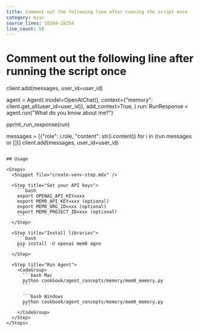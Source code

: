 ```yaml
---
title: Comment out the following line after running the script once
category: misc
source_lines: 18304-18354
line_count: 50
---
```


# Comment out the following line after running the script once
client.add(messages, user_id=user_id)

agent = Agent(
    model=OpenAIChat(),
    context={"memory": client.get_all(user_id=user_id)},
    add_context=True,
)
run: RunResponse = agent.run("What do you know about me?")

pprint_run_response(run)

messages = [{"role": i.role, "content": str(i.content)} for i in (run.messages or [])]
client.add(messages, user_id=user_id)
```

## Usage

<Steps>
  <Snippet file="create-venv-step.mdx" />

  <Step title="Set your API keys">
    ```bash
    export OPENAI_API_KEY=xxx
    export MEM0_API_KEY=xxx (optional)
    export MEM0_ORG_ID=xxx (optional)
    export MEM0_PROJECT_ID=xxx (optional)
    ```
  </Step>

  <Step title="Install libraries">
    ```bash
    pip install -U openai mem0 agno
    ```
  </Step>

  <Step title="Run Agent">
    <CodeGroup>
      ```bash Mac
      python cookbook/agent_concepts/memory/mem0_memory.py
      ```

      ```bash Windows
      python cookbook/agent_concepts/memory/mem0_memory.py
      ```
    </CodeGroup>
  </Step>
</Steps>


